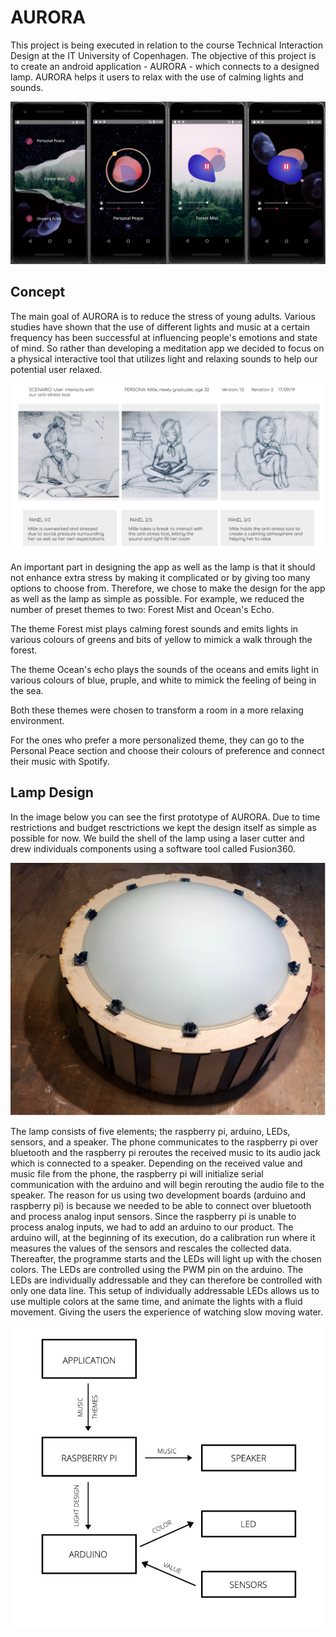 # AURORA
This project is being executed in relation to the course Technical Interaction Design at the IT University of Copenhagen. The objective of this project is to create an android application - AURORA - which connects to a designed lamp. AURORA helps it users to relax with the use of calming lights and sounds.

![Alt](pics/example.PNG "Figure 1: Design of the AURORA app")

## Concept

The main goal of AURORA is to reduce the stress of young adults. Various studies have shown that the use of different lights and music at a certain frequency has been successful at influencing people's emotions and state of mind. So rather than developing a meditation app we decided to focus on a physical interactive tool that utilizes light and relaxing sounds to help our potential user relaxed.

![Alt](pics/story.PNG "Figure 2: Storyboard")

An important part in designing the app as well as the lamp is that it should not
enhance extra stress by making it complicated or by giving too many options to choose from. Therefore, we chose to make the design for the app as well as the lamp as simple as possible. For example, we reduced the number of preset themes to two: Forest Mist and Ocean's Echo.

The theme Forest mist plays calming forest sounds and emits lights in various colours of greens and bits of yellow to mimick a walk through the forest.

The theme Ocean's echo plays the sounds of the oceans and emits light in various colours of blue, pruple, and white to mimick the feeling of being in the sea.

Both these themes were chosen to transform a room in a more relaxing environment.

For the ones who prefer a more personalized theme, they can go to the Personal Peace section and choose their colours of preference and connect their music with Spotify.

## Lamp Design
In the image below you can see the first prototype of AURORA. Due to time restrictions and budget resctrictions we kept the design itself as simple as possible for now. We build the shell of the lamp using a laser cutter and drew individuals components using a software tool called Fusion360.

![Alt](pics/AuroraLamp.PNG "Figure 3: The AURORA lamp")

The lamp consists of five elements; the raspberry pi, arduino, LEDs, sensors, and a speaker. The phone communicates to the raspberry pi over bluetooth and the raspberry pi reroutes the received music to its audio jack  which is connected to a speaker. Depending on the received value and music file from the phone, the raspberry pi will initialize serial communication with the arduino and will begin rerouting the audio file to the speaker. The reason for us using two development boards (arduino and raspberry pi) is because we needed to be able to connect over bluetooth and process analog input sensors. Since the raspberry pi is unable to process analog inputs, we had to add an arduino to our product.
The arduino will, at the beginning of its execution, do a calibration run where it measures the values of the sensors and rescales the collected data. Thereafter, the programme starts and the LEDs will light up with the chosen colors. The LEDs are controlled using the PWM pin on the arduino. The LEDs are individually addressable and they can therefore be controlled with only one data line. This setup of individually addressable LEDs allows us to use multiple colors at the same time, and animate the lights with a fluid movement. Giving the users the experience of watching slow moving water.

![Alt](pics/Structurelamp.PNG "Figure 4: Structure of the Aurora Lamp")
